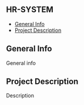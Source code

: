 ## HR-SYSTEM
* [General Info](#general-info)
* [Project Description](#project-description)

## General Info
General info

## Project Description
Description
	
